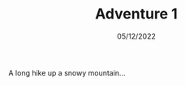 ---
title: Adventure 1
body: A long hike up a snowy mountain...
date: 05/12/2022
previewImg: /img/example.jpg
previewImgAlt: Example alt 1
location: Dirty Harry’s Peak
locationUrl: https://www.wta.org/go-hiking/hikes/dirty-harrys-peak
distance: 9 miles
duration: 5 hours
intensity: Rigorous
collection:
  - '2022'
content: ''
---